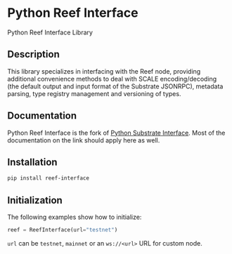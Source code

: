 # Python Reef Interface

Python Reef Interface Library

## Description
This library specializes in interfacing with the Reef node, providing additional convenience methods to deal with
SCALE encoding/decoding (the default output and input format of the Substrate JSONRPC), metadata parsing, type registry
management and versioning of types.

## Documentation
Python Reef Interface is the fork of [Python Substrate Interface](https://polkascan.github.io/py-substrate-interface/). Most of the documentation on the link should apply here as well.

## Installation
```bash
pip install reef-interface
```

## Initialization

The following examples show how to initialize:

```python
reef = ReefInterface(url="testnet")
```

`url` can be `testnet`, `mainnet` or an `ws://<url>` URL for custom node.
